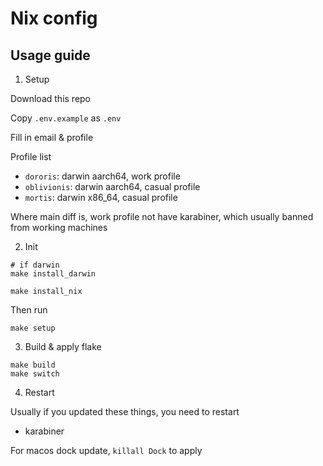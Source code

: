 # Nix config

## Usage guide

1. Setup

Download this repo

Copy `.env.example` as `.env`

Fill in email & profile

Profile list
- `dororis`: darwin aarch64, work profile
- `oblivionis`: darwin aarch64, casual profile
- `mortis`: darwin x86_64, casual profile

Where main diff is, work profile not have karabiner, which usually banned from working machines

2. Init

```
# if darwin
make install_darwin

make install_nix
```

Then run

```
make setup
```

3. Build & apply flake

```
make build
make switch
```

4. Restart

Usually if you updated these things, you need to restart

- karabiner

For macos dock update, `killall Dock` to apply